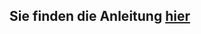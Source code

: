 ## Sie finden die Anleitung [hier](https://github.com/FriendsOfShopware/FroshBunnycdnMediaStorage/blob/master/docs/de_installation_manual.md)
